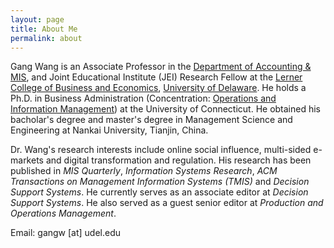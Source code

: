 ```yaml
---
layout: page
title: About Me
permalink: about
---
```


Gang Wang is an Associate Professor in the [Department of Accounting & MIS](https://lerner.udel.edu/departments/accounting-management-information-systems/), and Joint Educational Institute (JEI) Research Fellow at the [Lerner College of Business and Economics](https://lerner.udel.edu/), [University of Delaware](https://www.udel.edu/). He holds a Ph.D. in Business Administration (Concentration: [Operations and Information Management](https://opim.business.uconn.edu/)) at the University of Connecticut. He obtained his bacholar's degree and master's degree in Management Science and Engineering at Nankai University, Tianjin, China.

Dr. Wang's research interests include online social influence, multi-sided e-markets and digital transformation and regulation.  His research has been published in *MIS Quarterly*, *Information Systems Research*, *ACM Transactions on Management Information Systems (TMIS)* and *Decision Support Systems*. He currently serves as an associate editor at *Decision Support Systems*. He also served as a guest senior editor at *Production and Operations Management*.

Email: gangw [at] udel.edu


